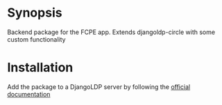 # Synopsis

Backend package for the FCPE app. Extends djangoldp-circle with some custom functionality


# Installation

Add the package to a DjangoLDP server by following the [official documentation](https://docs.startinblox.com/import_documentation/djangoldp_guide/install-djangoldp-server.html#initiate-a-new-server)

